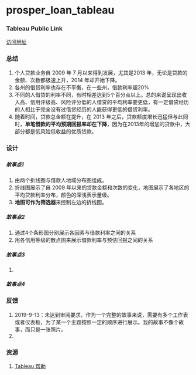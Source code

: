 # prosper_loan_tableau

### Tableau Public Link

[访问地址](https://public.tableau.com/shared/3ZK4TRS28?:display_count=yes&:origin=viz_share_link)



### 总结

1. 个人贷款业务自 2009 年 7 月以来得到发展，尤其是2013 年，无论是贷款的金额、次数都极速上升，2014 年却开始下降。
2. 各州的借贷利率也存在不平衡，在一些州，借款利率超20%
3. 不同的人借贷的利率不同，有时相差达到5个百分点以上。总的来说呈现出收入高、信用评级高、风险评分低的人借贷的平均利率要更低，有一定借贷经历的人相比于完全没有过借贷经历的人能获得更低的借贷利率。
4. 随着时间，贷款总金额在提升，在 2013 年之后，贷款额度增长迅猛但与此同时，**单笔借款的平均预期回报率却在下降**，因为在2013年的增加的贷款中，大部分都是低风险低收益的优质贷款。

### 设计

##### 

##### 故事点1

1. 由两个折线图与借款人地域分布图组成。
2. 折线图展示了自 2009 年以来的贷款金额和次数的变化，地图展示了各地区的平均贷款利率分布，颜色的深浅表示量级。
3. **地图可作为筛选器**来控制左边的折线图。

##### 故事点2

1. 通过4个条形图分别展示各因素与借款利率之间的关系
2. 用各信用等级的散点图来展示借款利率与预估回报之间的关系

##### 故事点3

1. ​

##### 故事点4

### 反馈

1. 2019-9-13：未达到审阅要求，作为一个完整的故事来说，需要有多个工作表或者仪表板，为了某一个主题按照一定的顺序进行展示。我的故事不像个故事，而只是一张照片。
2. ​

### 资源

1. [Tableau 帮助](https://www.tableau.com/zh-cn/support/help)



